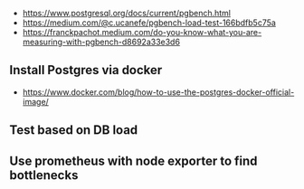 - https://www.postgresql.org/docs/current/pgbench.html
- https://medium.com/@c.ucanefe/pgbench-load-test-166bdfb5c75a
- https://franckpachot.medium.com/do-you-know-what-you-are-measuring-with-pgbench-d8692a33e3d6

## Install Postgres via docker
- https://www.docker.com/blog/how-to-use-the-postgres-docker-official-image/

## Test based on DB load
## Use prometheus with node exporter to find bottlenecks